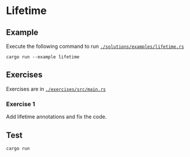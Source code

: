 # Lifetime

## Example

Execute the following command to run [`./solutions/examples/lifetime.rs`](./solutions/examples/lifetime.rs)

```shell
cargo run --example lifetime
```

## Exercises

Exercises are in [`./exercises/src/main.rs`](./exercises/src/main.rs)

### Exercise 1

Add lifetime annotations and fix the code.

## Test

```shell
cargo run
```
